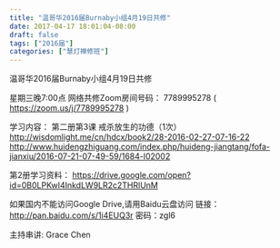 ```yaml
---
title: "温哥华2016届Burnaby小组4月19日共修"
date: 2017-04-17 18:01:04-08:00
draft: false
tags: ["2016届"]
categories: ["慧灯禅修班"]
---
```

温哥华2016届Burnaby小组4月19日共修

星期三晚7:00点
网络共修Zoom房间号码： 7789995278 ( https://zoom.us/j/7789995278 )

学习内容：
第二册第3课 戒杀放生的功德（1次）
http://wisdomlight.me/cn/hdcx/book2/28-2016-02-27-07-16-22
http://www.huidengzhiguang.com/index.php/huideng-jiangtang/fofa-jianxiu/2016-07-21-07-49-59/1684-l02002

第2册学习资料：
https://drive.google.com/open?id=0B0LPKwI4InkdLW9LR2c2THRlUnM

如果国内不能访问Google Drive,请用Baidu云盘访问
链接：http://pan.baidu.com/s/1i4EUQ3r 密码：zgl6


主持串讲: Grace Chen
